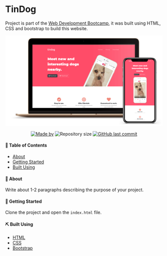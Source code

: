 # TinDog

Project is part of the [Web Development Bootcamp](https://www.udemy.com/course/the-complete-web-development-bootcamp/), it was built using HTML, CSS and bootstrap to build this website.

<p align="center">
    <img src="images/tindog.png" width="700px" alt="tindog" />
</p>

<p align="center">
  <a href="https://www.linkedin.com/in/eliasgcf/"><img alt="Made by" src="https://img.shields.io/badge/made%20by-Rafael%20Ribeiro-%23ff4c68"></a>
  <img alt="Repository size" src="https://img.shields.io/github/repo-size/EliasGcf/nlw-3?color=ff4c68">
  <a href="https://github.com/rribeiro1/web-development-projects/commits/master"><img alt="GitHub last commit" src="https://img.shields.io/github/last-commit/rribeiro1/web-development-projects?color=ef8172"></a>
</p>

#### 📝 Table of Contents

- [About](#about)
- [Getting Started](#getting_started)
- [Built Using](#built_using)

#### 🧐 About <a name = "about"></a>

Write about 1-2 paragraphs describing the purpose of your project.

#### 🏁 Getting Started <a name = "getting_started"></a>

Clone the project and open the `index.html` file.


#### ⛏️ Built Using <a name = "built_using"></a>

- [HTML](https://developer.mozilla.org/en-US/docs/Web/Guide/HTML/HTML5) 
- [CSS](https://www.w3.org/Style/CSS/current-work.en.html)
- [Bootstrap](https://getbootstrap.com/)
